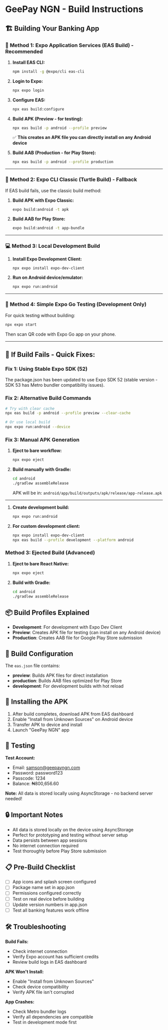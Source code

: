 # GeePay NGN - Build Instructions

## 🏗️ Building Your Banking App

### 🎯 **Method 1: Expo Application Services (EAS Build) - Recommended**

1. **Install EAS CLI:**
   ```bash
   npm install -g @expo/cli eas-cli
   ```

2. **Login to Expo:**
   ```bash
   npx expo login
   ```

3. **Configure EAS:**
   ```bash
   npx eas build:configure
   ```

4. **Build APK (Preview - for testing):**
   ```bash
   npx eas build -p android --profile preview
   ```

   ✅ **This creates an APK file you can directly install on any Android device**

5. **Build AAB (Production - for Play Store):**
   ```bash
   npx eas build -p android --profile production
   ```

---

### 🚀 **Method 2: Expo CLI Classic (Turtle Build) - Fallback**

If EAS build fails, use the classic build method:

1. **Build APK with Expo Classic:**
   ```bash
   expo build:android -t apk
   ```

2. **Build AAB for Play Store:**
   ```bash
   expo build:android -t app-bundle
   ```

---

### 💻 **Method 3: Local Development Build**

1. **Install Expo Development Client:**
   ```bash
   npx expo install expo-dev-client
   ```

2. **Run on Android device/emulator:**
   ```bash
   npx expo run:android
   ```

---

### 📱 **Method 4: Simple Expo Go Testing (Development Only)**

For quick testing without building:

```bash
npx expo start
```

Then scan QR code with Expo Go app on your phone.

---

## 🔧 **If Build Fails - Quick Fixes:**

### **Fix 1: Using Stable Expo SDK (52)**
The package.json has been updated to use Expo SDK 52 (stable version - SDK 53 has Metro bundler compatibility issues).

### **Fix 2: Alternative Build Commands**

```bash
# Try with clear cache
npx eas build -p android --profile preview --clear-cache

# Or use local build
npx expo run:android --device
```

### **Fix 3: Manual APK Generation**

1. **Eject to bare workflow:**
   ```bash
   npx expo eject
   ```

2. **Build manually with Gradle:**
   ```bash
   cd android
   ./gradlew assembleRelease
   ```

   APK will be in: `android/app/build/outputs/apk/release/app-release.apk`

---

1. **Create development build:**
   ```bash
   npx expo run:android
   ```

2. **For custom development client:**
   ```bash
   npx expo install expo-dev-client
   npx eas build --profile development --platform android
   ```

### Method 3: Ejected Build (Advanced)

1. **Eject to bare React Native:**
   ```bash
   npx expo eject
   ```

2. **Build with Gradle:**
   ```bash
   cd android
   ./gradlew assembleRelease
   ```

## 📦 Build Profiles Explained

- **Development**: For development with Expo Dev Client
- **Preview**: Creates APK file for testing (can install on any Android device)
- **Production**: Creates AAB file for Google Play Store submission

## 🔧 Build Configuration

The `eas.json` file contains:
- **preview**: Builds APK files for direct installation
- **production**: Builds AAB files optimized for Play Store
- **development**: For development builds with hot reload

## 📱 Installing the APK

1. After build completes, download APK from EAS dashboard
2. Enable "Install from Unknown Sources" on Android device
3. Transfer APK to device and install
4. Launch "GeePay NGN" app

## 🚀 Testing

**Test Account:**
- Email: samson@geepayngn.com
- Password: password123
- Passcode: 1234
- Balance: ₦800,656.60

**Note:** All data is stored locally using AsyncStorage - no backend server needed!

## 🔒 Important Notes

- All data is stored locally on the device using AsyncStorage
- Perfect for prototyping and testing without server setup
- Data persists between app sessions
- No internet connection required
- Test thoroughly before Play Store submission

## 📋 Pre-Build Checklist

- [ ] App icons and splash screen configured
- [ ] Package name set in app.json
- [ ] Permissions configured correctly
- [ ] Test on real device before building
- [ ] Update version numbers in app.json
- [ ] Test all banking features work offline

## 🛠️ Troubleshooting

**Build Fails:**
- Check internet connection
- Verify Expo account has sufficient credits
- Review build logs in EAS dashboard

**APK Won't Install:**
- Enable "Install from Unknown Sources"
- Check device compatibility
- Verify APK file isn't corrupted

**App Crashes:**
- Check Metro bundler logs
- Verify all dependencies are compatible
- Test in development mode first
